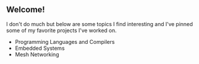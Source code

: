 ## Welcome! 


I don't do much but below are some topics I find interesting and I've pinned some of my favorite projects I've worked on.

 - Programming Languages and Compilers
 - Embedded Systems
 - Mesh Networking


 
